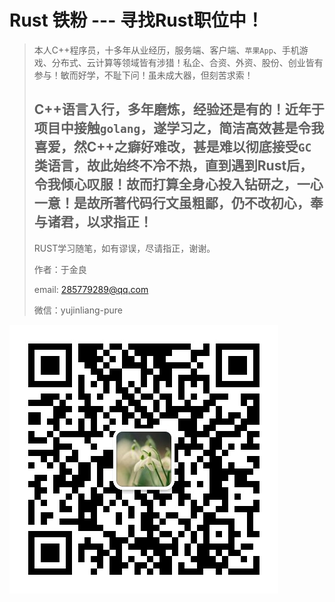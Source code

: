 #  Rust 铁粉 --- 寻找Rust职位中！
> 本人C++程序员，十多年从业经历，服务端、客户端、`苹果App`、手机游戏、分布式、云计算等领域皆有涉猎！私企、合资、外资、股份、创业皆有参与！敏而好学，不耻下问！虽未成大器，但刻苦求索！
>
> C++语言入行，多年磨炼，经验还是有的！近年于项目中接触`golang`，遂学习之，简洁高效甚是令我喜爱，然C++之癖好难改，甚是难以彻底接受`GC`类语言，故此始终不冷不热，直到遇到Rust后， 令我倾心叹服！故而打算全身心投入钻研之，一心一意！是故所著代码行文虽粗鄙，仍不改初心，奉与诸君，以求指正！
>------------------------
>  RUST学习随笔，如有谬误，尽请指正，谢谢。
>
>  作者：于金良
>
>  email: [285779289@qq.com](mailto:285779289@qq.com)
>
>  微信：yujinliang-pure
> 
>
![这是微信二维码图片](./mmqrcode1654076680683.png?raw=true )
